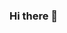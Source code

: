 ### Hi there 👋

<!--
![Anurag's GitHub stats](https://github-readme-stats.vercel.app/api?username=filipefpaulo&theme=merko&show_icons=true)

[Reference](https://github.com/anuraghazra/github-readme-stats)

**filipefpaulo/filipefpaulo** is a ✨ _special_ ✨ repository because its `README.md` (this file) appears on your GitHub profile.

Here are some ideas to get you started:

- 🔭 I’m currently working on ...
- 🌱 I’m currently learning ...
- 👯 I’m looking to collaborate on ...
- 🤔 I’m looking for help with ...
- 💬 Ask me about ...
- 📫 How to reach me: ...
- 😄 Pronouns: ...
- ⚡ Fun fact: ...
-->
